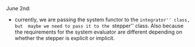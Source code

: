 


June 2nd: 

- currently, we are passing the system functor to the ``integrator'' class, but 
maybe we need to pass it to the ``stepper'' class. 
Also because the requirements for the system evaluator are different depending on whether 
the stepper is explicit or implicit. 

